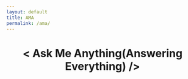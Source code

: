 ```yaml
---
layout: default
title: AMA
permalink: /ama/
---
```

<h1 align="center"> < Ask Me Anything(Answering Everything) /> </h1>

